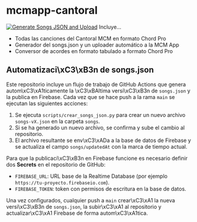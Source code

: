 # mcmapp-cantoral
[![Generate Songs JSON and Upload](https://github.com/mcmespana/mcmapp-cantoral/actions/workflows/generate_and_upload.yml/badge.svg)](https://github.com/mcmespana/mcmapp-cantoral/actions/workflows/generate_and_upload.yml)
Incluye...
* Todas las canciones del Cantoral MCM en formato Chord Pro
* Generador del songs.json y un uploader automático a la MCM App
* Conversor de acordes en formato tabulado a formato Chord Pro
## Automatizaci\xC3\xB3n de songs.json

Este repositorio incluye un flujo de trabajo de GitHub Actions que genera
autom\xC3\xA1ticamente la \xC3\xBAltima versi\xC3\xB3n de `songs.json` y la publica en Firebase.
Cada vez que se hace push a la rama `main` se ejecutan las siguientes acciones:

1. Se ejecuta `scripts/crear_songs_json.py` para crear un nuevo archivo
   `songs-vX.json` en la carpeta `songs`.
2. Si se ha generado un nuevo archivo, se confirma y sube el cambio al repositorio.
3. El archivo resultante se env\xC3\xADa a la base de datos de Firebase y se
   actualiza el campo `songs/updatedAt` con la marca de tiempo actual.

Para que la publicaci\xC3\xB3n en Firebase funcione es necesario definir dos
**Secrets** en el repositorio de GitHub:

- `FIREBASE_URL`: URL base de la Realtime Database (por ejemplo
  `https://tu-proyecto.firebaseio.com`).
- `FIREBASE_TOKEN`: token con permisos de escritura en la base de datos.

Una vez configurados, cualquier push a `main` crear\xC3\xA1 la nueva versi\xC3\xB3n de
`songs.json`, la subir\xC3\xA1 al repositorio y actualizar\xC3\xA1 Firebase de forma
autom\xC3\xA1tica.
